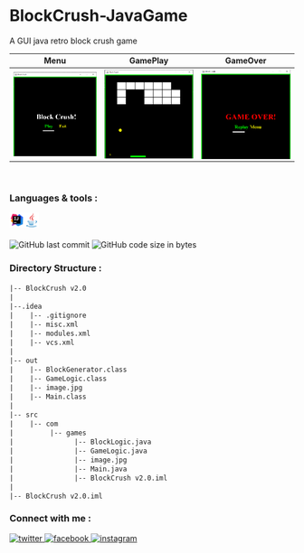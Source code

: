 # BlockCrush-JavaGame
A GUI java retro block crush game

|Menu|GamePlay|GameOver|
|---|---|---|
|<img align="left" alt="BlockCrush Game" width="200px" src="./Img/1.png">|<img align="left" alt="BlockCrush Game" width="200px" src="./Img/2.png">|<img align="left" alt="BlockCrush Game" width="200px" src="./Img/3.png">|

<br/>

### Languages & tools :
[<img align="left" alt="Intellij" width="26px" src="./Icons/intellij.png">][java]
[<img align="left" alt="Java" width="26px" src="./Icons/java.png">][java]
<br/><br/>

![GitHub last commit](https://img.shields.io/github/last-commit/AbhilashTUofficial/BlockCrush-JavaGame?color=blue&label=Last%20Commit%3A&style=for-the-badge)
![GitHub code size in bytes](https://img.shields.io/github/languages/code-size/AbhilashTUofficial/BlockCrush-JavaGame?label=Repo%20Size%3A&style=for-the-badge)

### Directory Structure :

    |-- BlockCrush v2.0
    |
    |--.idea
    |    |-- .gitignore
    |    |-- misc.xml
    |    |-- modules.xml
    |    |-- vcs.xml
    |
    |-- out
    |    |-- BlockGenerator.class
    |    |-- GameLogic.class
    |    |-- image.jpg
    |    |-- Main.class
    |
    |-- src
    |    |-- com
    |         |-- games
    |               |-- BlockLogic.java
    |               |-- GameLogic.java
    |               |-- image.jpg
    |               |-- Main.java
    |               |-- BlockCrush v2.0.iml
    |
    |-- BlockCrush v2.0.iml







### Connect with me :  
<a href="https://twitter.com/Abhilash_TU" target="_blank">
<img src=https://img.shields.io/badge/twitter-%2300acee.svg?&style=for-the-badge&logo=twitter&logoColor=white alt=twitter style="margin-bottom: 5px;" />
</a>
<a href="https://www.facebook.com/Abhilashtuofficial" target="_blank">
<img src=https://img.shields.io/badge/facebook-%232E87FB.svg?&style=for-the-badge&logo=facebook&logoColor=white alt=facebook style="margin-bottom: 5px;" />
</a>
<a href="https://www.instagram.com/abhilash_tu/" target="_blank">
<img src=https://img.shields.io/badge/instagram-%23000000.svg?&style=for-the-badge&logo=instagram&logoColor=white alt=instagram style="margin-bottom: 5px;" />
</a>  
<br/>

[website]: https://abhilashtuofficial.github.io/
[java]: https://github.com/AbhilashTUofficial/java-programming


